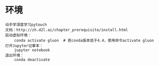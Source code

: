 # 环境
    动手学深度学习pytouch
    文档：http://zh.d2l.ai/chapter_prerequisite/install.html
    启动虚拟环境：
        conda activate gluon  # 若conda版本低于4.4，使用命令activate gluon
    打开Jupyter记事本：
        jupyter notebook
    退出环境：
        conda deactivate

